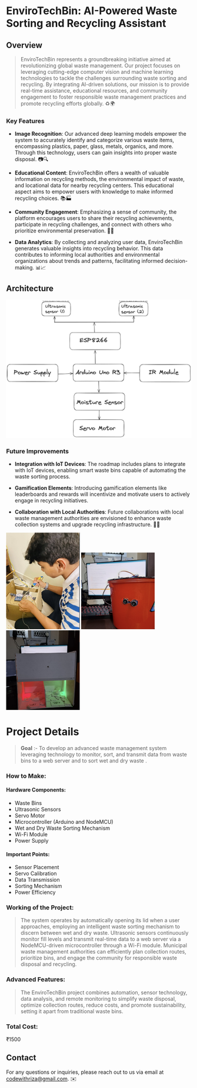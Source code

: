 # EnviroTechBin: AI-Powered Waste Sorting and Recycling Assistant

## Overview

>EnviroTechBin represents a groundbreaking initiative aimed at revolutionizing global waste management. Our project focuses on leveraging cutting-edge computer vision and machine learning technologies to tackle the challenges surrounding waste sorting and recycling. By integrating AI-driven solutions, our mission is to provide real-time assistance, educational resources, and community engagement to foster responsible waste management practices and promote recycling efforts globally. ♻️🌍

### Key Features

- **Image Recognition**: Our advanced deep learning models empower the system to accurately identify and categorize various waste items, encompassing plastics, paper, glass, metals, organics, and more. Through this technology, users can gain insights into proper waste disposal. 📷🔍

- **Educational Content**: EnviroTechBin offers a wealth of valuable information on recycling methods, the environmental impact of waste, and locational data for nearby recycling centers. This educational aspect aims to empower users with knowledge to make informed recycling choices. 📚🏭

- **Community Engagement**: Emphasizing a sense of community, the platform encourages users to share their recycling achievements, participate in recycling challenges, and connect with others who prioritize environmental preservation. 🤝🌳

- **Data Analytics**: By collecting and analyzing user data, EnviroTechBin generates valuable insights into recycling behavior. This data contributes to informing local authorities and environmental organizations about trends and patterns, facilitating informed decision-making. 📊📈

## Architecture

![Architecture Diagram](architecture.png)

### Future Improvements

- **Integration with IoT Devices**: The roadmap includes plans to integrate with IoT devices, enabling smart waste bins capable of automating the waste sorting process.
  
- **Gamification Elements**: Introducing gamification elements like leaderboards and rewards will incentivize and motivate users to actively engage in recycling initiatives.

- **Collaboration with Local Authorities**: Future collaborations with local waste management authorities are envisioned to enhance waste collection systems and upgrade recycling infrastructure. 🌟🤖


<img src="project1.png" width="200" alt="Project Logo 1">
<img src="project2.png" width="200" alt="Project Logo 2">
<img src="project3.png" width="200" alt="Project Logo 3">


# Project Details

> **Goal** :- To develop an advanced waste management system leveraging technology to monitor, sort, and transmit data from waste bins to a web server and to sort wet and dry waste .

### How to Make:

#### Hardware Components:
- Waste Bins
- Ultrasonic Sensors
- Servo Motor
- Microcontroller (Arduino and NodeMCU)
- Wet and Dry Waste Sorting Mechanism
- Wi-Fi Module
- Power Supply

#### Important Points:
- Sensor Placement
- Servo Calibration
- Data Transmission
- Sorting Mechanism
- Power Efficiency

### Working of the Project:

>The system operates by automatically opening its lid when a user approaches, employing an intelligent waste sorting mechanism to discern between wet and dry waste. Ultrasonic sensors continuously monitor fill levels and transmit real-time data to a web server via a NodeMCU-driven microcontroller through a Wi-Fi module. Municipal waste management authorities can efficiently plan collection routes, prioritize bins, and engage the community for responsible waste disposal and recycling.

### Advanced Features:

>The EnviroTechBin project combines automation, sensor technology, data analysis, and remote monitoring to simplify waste disposal, optimize collection routes, reduce costs, and promote sustainability, setting it apart from traditional waste bins.

### Total Cost:

₹1500

## Contact

For any questions or inquiries, please reach out to us via email at codewithriza@gmail.com. ✉️
